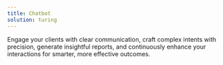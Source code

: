 ```yaml
---
title: Chatbot
solution: turing
---
```

Engage your clients with clear communication, craft complex intents with precision, generate insightful reports, and continuously enhance your interactions for smarter, more effective outcomes.